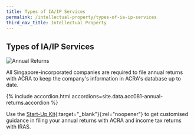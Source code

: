 ```yaml
---
title: Types of IA/IP Services
permalink: /intellectual-property/types-of-ia-ip-services
third_nav_title: Intellectual Property
---
```


## Types of IA/IP Services

![Annual Returns](/images/grow/RunandGrow_AnnualReturns.jpg)

All Singapore-incorporated companies are required to file annual returns with ACRA to keep the company's information in ACRA's database up to date.

{% include accordion.html accordions=site.data.acc081-annual-returns.accordion %}

Use the [Start-Up Kit](https://www.iras.gov.sg/taxes/corporate-income-tax/basics-of-corporate-income-tax/new-company-start-up-kit){:target="_blank"}{:rel="noopener"} to get customised guidance in filing your annual returns with ACRA and income tax returns with IRAS.

<script src="/jquery/jquery.min.js"></script>
<script src="/jquery/bp-menu-new-tab.js"></script>
